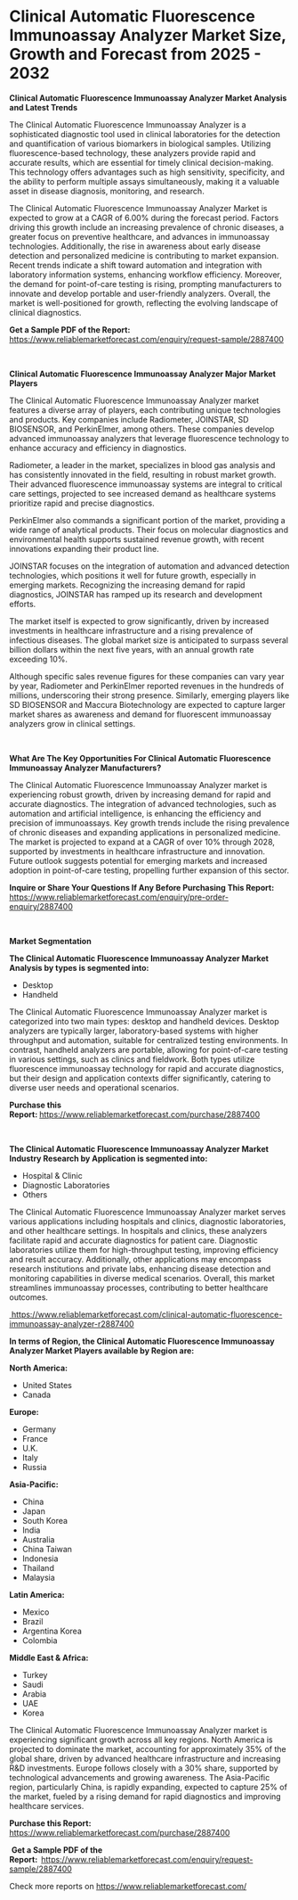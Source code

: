 <p><h1>Clinical Automatic Fluorescence Immunoassay Analyzer Market Size, Growth and Forecast from 2025 - 2032</h1></p><p><strong>Clinical Automatic Fluorescence Immunoassay Analyzer Market Analysis and Latest Trends</strong></p>
<p><p>The Clinical Automatic Fluorescence Immunoassay Analyzer is a sophisticated diagnostic tool used in clinical laboratories for the detection and quantification of various biomarkers in biological samples. Utilizing fluorescence-based technology, these analyzers provide rapid and accurate results, which are essential for timely clinical decision-making. This technology offers advantages such as high sensitivity, specificity, and the ability to perform multiple assays simultaneously, making it a valuable asset in disease diagnosis, monitoring, and research.</p><p>The Clinical Automatic Fluorescence Immunoassay Analyzer Market is expected to grow at a CAGR of 6.00% during the forecast period. Factors driving this growth include an increasing prevalence of chronic diseases, a greater focus on preventive healthcare, and advances in immunoassay technologies. Additionally, the rise in awareness about early disease detection and personalized medicine is contributing to market expansion. Recent trends indicate a shift toward automation and integration with laboratory information systems, enhancing workflow efficiency. Moreover, the demand for point-of-care testing is rising, prompting manufacturers to innovate and develop portable and user-friendly analyzers. Overall, the market is well-positioned for growth, reflecting the evolving landscape of clinical diagnostics.</p></p>
<p><strong>Get a Sample PDF of the Report:&nbsp;</strong> <a href="https://www.reliablemarketforecast.com/enquiry/request-sample/2887400?utm_campaign=2277&utm_medium=2&utm_source=Github&utm_content=ia&utm_term=14032025&utm_id=clinical-automatic-fluorescence-immunoassay-analyzer">https://www.reliablemarketforecast.com/enquiry/request-sample/2887400</a></p>
<p>&nbsp;</p>
<p><strong>Clinical Automatic Fluorescence Immunoassay Analyzer Major Market Players</strong></p>
<p><p>The Clinical Automatic Fluorescence Immunoassay Analyzer market features a diverse array of players, each contributing unique technologies and products. Key companies include Radiometer, JOINSTAR, SD BIOSENSOR, and PerkinElmer, among others. These companies develop advanced immunoassay analyzers that leverage fluorescence technology to enhance accuracy and efficiency in diagnostics.</p><p>Radiometer, a leader in the market, specializes in blood gas analysis and has consistently innovated in the field, resulting in robust market growth. Their advanced fluorescence immunoassay systems are integral to critical care settings, projected to see increased demand as healthcare systems prioritize rapid and precise diagnostics.</p><p>PerkinElmer also commands a significant portion of the market, providing a wide range of analytical products. Their focus on molecular diagnostics and environmental health supports sustained revenue growth, with recent innovations expanding their product line.</p><p>JOINSTAR focuses on the integration of automation and advanced detection technologies, which positions it well for future growth, especially in emerging markets. Recognizing the increasing demand for rapid diagnostics, JOINSTAR has ramped up its research and development efforts.</p><p>The market itself is expected to grow significantly, driven by increased investments in healthcare infrastructure and a rising prevalence of infectious diseases. The global market size is anticipated to surpass several billion dollars within the next five years, with an annual growth rate exceeding 10%.</p><p>Although specific sales revenue figures for these companies can vary year by year, Radiometer and PerkinElmer reported revenues in the hundreds of millions, underscoring their strong presence. Similarly, emerging players like SD BIOSENSOR and Maccura Biotechnology are expected to capture larger market shares as awareness and demand for fluorescent immunoassay analyzers grow in clinical settings.</p></p>
<p>&nbsp;</p>
<p><strong>What Are The Key Opportunities For Clinical Automatic Fluorescence Immunoassay Analyzer Manufacturers?</strong></p>
<p><p>The Clinical Automatic Fluorescence Immunoassay Analyzer market is experiencing robust growth, driven by increasing demand for rapid and accurate diagnostics. The integration of advanced technologies, such as automation and artificial intelligence, is enhancing the efficiency and precision of immunoassays. Key growth trends include the rising prevalence of chronic diseases and expanding applications in personalized medicine. The market is projected to expand at a CAGR of over 10% through 2028, supported by investments in healthcare infrastructure and innovation. Future outlook suggests potential for emerging markets and increased adoption in point-of-care testing, propelling further expansion of this sector.</p></p>
<p><strong>Inquire or Share Your Questions If Any Before Purchasing This Report:</strong> <a href="https://www.reliablemarketforecast.com/enquiry/pre-order-enquiry/2887400?utm_campaign=2277&utm_medium=2&utm_source=Github&utm_content=ia&utm_term=14032025&utm_id=clinical-automatic-fluorescence-immunoassay-analyzer">https://www.reliablemarketforecast.com/enquiry/pre-order-enquiry/2887400</a></p>
<p>&nbsp;</p>
<p><strong>Market Segmentation</strong></p>
<p><strong>The Clinical Automatic Fluorescence Immunoassay Analyzer Market Analysis by types is segmented into:</strong></p>
<p><ul><li> Desktop</li><li>Handheld </li></ul></p>
<p><p>The Clinical Automatic Fluorescence Immunoassay Analyzer market is categorized into two main types: desktop and handheld devices. Desktop analyzers are typically larger, laboratory-based systems with higher throughput and automation, suitable for centralized testing environments. In contrast, handheld analyzers are portable, allowing for point-of-care testing in various settings, such as clinics and fieldwork. Both types utilize fluorescence immunoassay technology for rapid and accurate diagnostics, but their design and application contexts differ significantly, catering to diverse user needs and operational scenarios.</p></p>
<p><strong>Purchase this Report:&nbsp;</strong><a href="https://www.reliablemarketforecast.com/purchase/2887400?utm_campaign=2277&utm_medium=2&utm_source=Github&utm_content=ia&utm_term=14032025&utm_id=clinical-automatic-fluorescence-immunoassay-analyzer">https://www.reliablemarketforecast.com/purchase/2887400</a></p>
<p>&nbsp;</p>
<p><strong>The Clinical Automatic Fluorescence Immunoassay Analyzer Market Industry Research by Application is segmented into:</strong></p>
<p><ul><li> Hospital & Clinic</li><li>Diagnostic Laboratories</li><li>Others </li></ul></p>
<p><p>The Clinical Automatic Fluorescence Immunoassay Analyzer market serves various applications including hospitals and clinics, diagnostic laboratories, and other healthcare settings. In hospitals and clinics, these analyzers facilitate rapid and accurate diagnostics for patient care. Diagnostic laboratories utilize them for high-throughput testing, improving efficiency and result accuracy. Additionally, other applications may encompass research institutions and private labs, enhancing disease detection and monitoring capabilities in diverse medical scenarios. Overall, this market streamlines immunoassay processes, contributing to better healthcare outcomes.</p></p>
<p><a href="https://www.reliablemarketforecast.com/clinical-automatic-fluorescence-immunoassay-analyzer-r2887400?utm_campaign=2277&utm_medium=2&utm_source=Github&utm_content=ia&utm_term=14032025&utm_id=clinical-automatic-fluorescence-immunoassay-analyzer">&nbsp;https://www.reliablemarketforecast.com/clinical-automatic-fluorescence-immunoassay-analyzer-r2887400</a></p>
<p><strong>In terms of Region, the Clinical Automatic Fluorescence Immunoassay Analyzer Market Players available by Region are:</strong></p>
<p>
    <p> <strong> North America: </strong>
        <ul>
            <li>United States</li>
            <li>Canada</li>
        </ul>
        </p> 
    <p> <strong> Europe: </strong>
        <ul>
            <li>Germany</li>
            <li>France</li>
            <li>U.K.</li>
            <li>Italy</li>
            <li>Russia</li>
        </ul>
        </p> 
    <p> <strong> Asia-Pacific: </strong>
        <ul>
            <li>China</li>
            <li>Japan</li>
            <li>South Korea</li>
            <li>India</li>
            <li>Australia</li>
            <li>China Taiwan</li>
            <li>Indonesia</li>
            <li>Thailand</li>
            <li>Malaysia</li>
        </ul>
        </p> 
    <p> <strong> Latin America: </strong>
        <ul>
            <li>Mexico</li>
            <li>Brazil</li>
            <li>Argentina Korea</li>
            <li>Colombia</li>
        </ul>
        </p> 
    <p> <strong> Middle East & Africa: </strong>
        <ul>
            <li>Turkey</li>
            <li>Saudi</li>
            <li>Arabia</li>
            <li>UAE</li>
            <li>Korea</li>
        </ul>
    </p>
    </p>
<p><p>The Clinical Automatic Fluorescence Immunoassay Analyzer market is experiencing significant growth across all key regions. North America is projected to dominate the market, accounting for approximately 35% of the global share, driven by advanced healthcare infrastructure and increasing R&D investments. Europe follows closely with a 30% share, supported by technological advancements and growing awareness. The Asia-Pacific region, particularly China, is rapidly expanding, expected to capture 25% of the market, fueled by a rising demand for rapid diagnostics and improving healthcare services.</p></p>
<p><strong>Purchase this Report: </strong><a href="https://www.reliablemarketforecast.com/purchase/2887400?utm_campaign=2277&utm_medium=2&utm_source=Github&utm_content=ia&utm_term=14032025&utm_id=clinical-automatic-fluorescence-immunoassay-analyzer">https://www.reliablemarketforecast.com/purchase/2887400</a></p>
<p>&nbsp;<strong>Get a Sample PDF of the Report:&nbsp;&nbsp;</strong><a href="https://www.reliablemarketforecast.com/enquiry/request-sample/2887400?utm_campaign=2277&utm_medium=2&utm_source=Github&utm_content=ia&utm_term=14032025&utm_id=clinical-automatic-fluorescence-immunoassay-analyzer">https://www.reliablemarketforecast.com/enquiry/request-sample/2887400</a></p>
<p><strong></strong></p>
<p>Check more reports on <a href="https://www.reliablemarketforecast.com/?utm_campaign=2277&utm_medium=2&utm_source=Github&utm_content=ia&utm_term=14032025&utm_id=clinical-automatic-fluorescence-immunoassay-analyzer">https://www.reliablemarketforecast.com/</a></p>